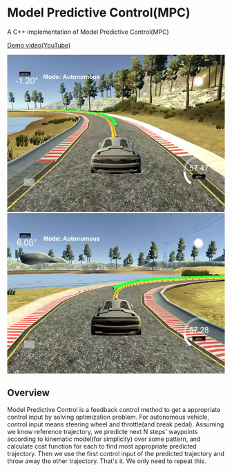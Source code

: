 # Model Predictive Control(MPC)

A C++ implementation of Model Predictive Control(MPC)

[Demo video(YouTube)](https://www.youtube.com/watch?v=5syxpdcEfLA)

![](./images/image1.png) 
![](./images/image2.png)

## Overview

Model Predictive Control is a feedback control method to get a appropriate control input by solving optimization problem.
For autonomous vehicle, control input means steering wheel and throttle(and break pedal). Assuming we know reference trajectory, we predicte next N steps' waypoints according to kinematic model(for simplicity) over some pattern, and calculate cost function for each to find most appropriate predicted trajectory. Then we use the first control input of the predicted trajectory and throw away the other trajectory. That's it. We only need to repeat this.